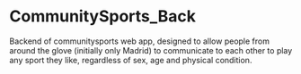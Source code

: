 # CommunitySports_Back
Backend of communitysports web app, designed to allow people from around the glove (initially only Madrid) to communicate to each other to play any sport they like, regardless of sex, age and physical condition.
